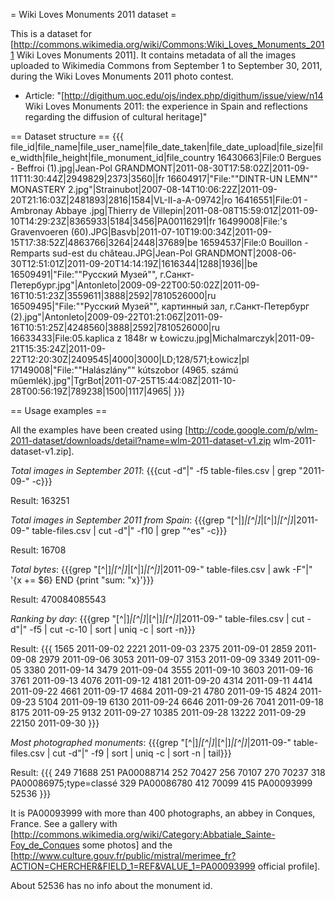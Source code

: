 = Wiki Loves Monuments 2011 dataset =

This is a dataset for [http://commons.wikimedia.org/wiki/Commons:Wiki_Loves_Monuments_2011 Wiki Loves Monuments 2011]. It contains metadata of all the images uploaded to Wikimedia Commons from September 1 to September 30, 2011, during the Wiki Loves Monuments 2011 photo contest. 

  * Article: "[http://digithum.uoc.edu/ojs/index.php/digithum/issue/view/n14 Wiki Loves Monuments 2011: the experience in Spain and reflections regarding the diffusion of cultural heritage]"

== Dataset structure ==
{{{
file_id|file_name|file_user_name|file_date_taken|file_date_upload|file_size|file_width|file_height|file_monument_id|file_country
16430663|File:0 Bergues - Beffroi (1).jpg|Jean-Pol GRANDMONT|2011-08-30T17:58:02Z|2011-09-11T11:30:44Z|2949829|2373|3560||fr
16604917|"File:""DINTR-UN LEMN"" MONASTERY 2.jpg"|Strainubot|2007-08-14T10:06:22Z|2011-09-20T21:16:03Z|2481893|2816|1584|VL-II-a-A-09742|ro
16416551|File:01 - Ambronay Abbaye .jpg|Thierry de Villepin|2011-08-08T15:59:01Z|2011-09-10T14:29:23Z|8365933|5184|3456|PA00116291|fr
16499008|File:'s Gravenvoeren (60).JPG|Basvb|2011-07-10T19:00:34Z|2011-09-15T17:38:52Z|4863766|3264|2448|37689|be
16594537|File:0 Bouillon - Remparts sud-est du château.JPG|Jean-Pol GRANDMONT|2008-06-30T12:51:01Z|2011-09-20T14:14:19Z|1616344|1288|1936||be
16509491|"File:""Русский Музей"", г.Санкт-Петербург.jpg"|Antonleto|2009-09-22T00:50:02Z|2011-09-16T10:51:23Z|3559611|3888|2592|7810526000|ru
16509495|"File:""Русский Музей"", картинный зал, г.Санкт-Петербург (2).jpg"|Antonleto|2009-09-22T01:21:06Z|2011-09-16T10:51:25Z|4248560|3888|2592|7810526000|ru
16633433|File:05.kaplica z 1848r w Łowiczu.jpg|Michalmarczyk|2011-09-21T15:35:24Z|2011-09-22T12:20:30Z|2409545|4000|3000|LD;128/571;Łowicz|pl
17149008|"File:""Halászlány"" kútszobor (4965. számú műemlék).jpg"|TgrBot|2011-07-25T15:44:08Z|2011-10-28T00:56:19Z|789238|1500|1117|4965|
}}}

== Usage examples ==

All the examples have been created using [http://code.google.com/p/wlm-2011-dataset/downloads/detail?name=wlm-2011-dataset-v1.zip wlm-2011-dataset-v1.zip].


*Total images in September 2011*: {{{cut -d"|" -f5 table-files.csv | grep "2011-09-" -c}}}

Result: 163251

*Total images in September 2011 from Spain*: {{{grep "[^|]*|[^|]*|[^|]*|[^|]*|2011-09-" table-files.csv | cut -d"|" -f10 | grep "^es" -c}}}

Result: 16708

*Total bytes*: {{{grep "[^|]*|[^|]*|[^|]*|[^|]*|2011-09-" table-files.csv | awk -F"|" '{x += $6} END {print "sum: "x}'}}}

Result: 470084085543

*Ranking by day*: {{{grep "[^|]*|[^|]*|[^|]*|[^|]*|2011-09-" table-files.csv | cut -d"|" -f5 | cut -c-10 | sort | uniq -c | sort -n}}}

Result:
{{{
   1565 2011-09-02
   2221 2011-09-03
   2375 2011-09-01
   2859 2011-09-08
   2979 2011-09-06
   3053 2011-09-07
   3153 2011-09-09
   3349 2011-09-05
   3380 2011-09-14
   3479 2011-09-04
   3555 2011-09-10
   3603 2011-09-16
   3761 2011-09-13
   4076 2011-09-12
   4181 2011-09-20
   4314 2011-09-11
   4414 2011-09-22
   4661 2011-09-17
   4684 2011-09-21
   4780 2011-09-15
   4824 2011-09-23
   5104 2011-09-19
   6130 2011-09-24
   6646 2011-09-26
   7041 2011-09-18
   8175 2011-09-25
   9132 2011-09-27
  10385 2011-09-28
  13222 2011-09-29
  22150 2011-09-30
}}}

*Most photographed monuments*: {{{grep "[^|]*|[^|]*|[^|]*|[^|]*|2011-09-" table-files.csv | cut -d"|" -f9 | sort | uniq -c | sort -n | tail}}}

Result:
{{{
    249 71688
    251 PA00088714
    252 70427
    256 70107
    270 70237
    318 PA00086975;type=classé
    329 PA00086780
    412 70099
    415 PA00093999
  52536 
}}}

It is PA00093999 with more than 400 photographs, an abbey in Conques, France. See a gallery with [http://commons.wikimedia.org/wiki/Category:Abbatiale_Sainte-Foy_de_Conques some photos] and the [http://www.culture.gouv.fr/public/mistral/merimee_fr?ACTION=CHERCHER&FIELD_1=REF&VALUE_1=PA00093999 official profile].

About 52536 has no info about the monument id.
